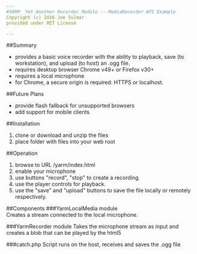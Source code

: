 ```yaml
---
#YARM  Yet Another Recorder Module -- MediaRecorder API Example  
Copyright (c) 2016 Joe Sulmar  
provided under MIT License

---
```


##Summary
* provides a basic voice recorder with the ability to playback, save (to workstation), and upload (to host) an .ogg file.
* requires desktop browser Chrome v49+ or Firefox v30+
* requires a local microphone
* for Chrome, a secure origin is required: HTTPS or localhost.

##Future Plans
* provide flash fallback for unsupported browsers
* add support for mobile clients

##Installation
1. clone or download and unzip the files
2. place folder with files into your web root

##Operation
1. browse to URL <webroot>/yarm/index.html
2. enable your microphone
3. use buttons "record", "stop" to create a recording.
4. use the player controls for playback.
5. use the "save" and "upload" buttons to save the file locally or remotely respectively.

##Components
###YarmLocalMedia module  
Creates a stream connected to the local microphone.

###YarmRecorder module
Takes the microphone stream as input and creates a blob that can be played by the html5 <audio> element.  Provides the capability to save the blob as a local .ogg file, or upload the file to the host.

###catch.php
Script runs on the host, receives and saves the .ogg file



